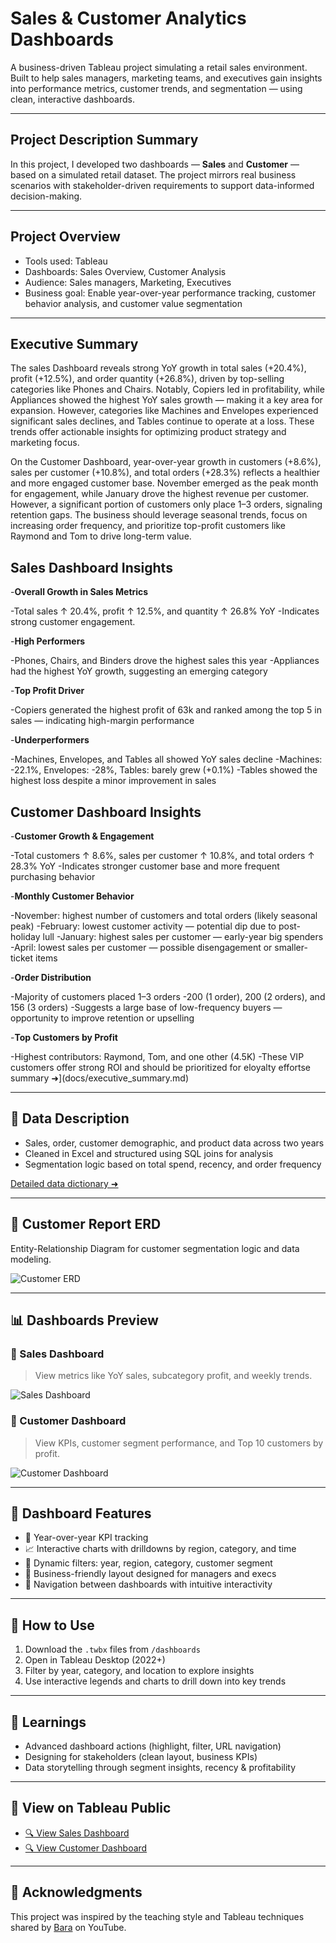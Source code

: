 #  Sales & Customer Analytics Dashboards

A business-driven Tableau project simulating a retail sales environment. Built to help sales managers, marketing teams, and executives gain insights into performance metrics, customer trends, and segmentation — using clean, interactive dashboards.

---

##  Project Description Summary

In this project, I developed two dashboards — **Sales** and **Customer** — based on a simulated retail dataset. The project mirrors real business scenarios with stakeholder-driven requirements to support data-informed decision-making.

---

##  Project Overview

-  Tools used: Tableau
-  Dashboards: Sales Overview, Customer Analysis
-  Audience: Sales managers, Marketing, Executives
-  Business goal: Enable year-over-year performance tracking, customer behavior analysis, and customer value segmentation

---

##  Executive Summary

The sales Dashboard reveals strong YoY growth in total sales (+20.4%), profit (+12.5%), and order quantity (+26.8%), driven by top-selling categories like Phones and Chairs. Notably, Copiers led in profitability, while Appliances showed the highest YoY sales growth — making it a key area for expansion. However, categories like Machines and Envelopes experienced significant sales declines, and Tables continue to operate at a loss. These trends offer actionable insights for optimizing product strategy and marketing focus.

On the Customer Dashboard, year-over-year growth in customers (+8.6%), sales per customer (+10.8%), and total orders (+28.3%) reflects a healthier and more engaged customer base. November emerged as the peak month for engagement, while January drove the highest revenue per customer. However, a significant portion of customers only place 1–3 orders, signaling retention gaps. The business should leverage seasonal trends, focus on increasing order frequency, and prioritize top-profit customers like Raymond and Tom to drive long-term value.





## Sales Dashboard Insights  
 -**Overall Growth in Sales Metrics**

-Total sales ↑ 20.4%, profit ↑ 12.5%, and quantity ↑ 26.8% YoY
-Indicates strong customer engagement. 

-**High Performers**

-Phones, Chairs, and Binders drove the highest sales this year
-Appliances had the highest YoY growth, suggesting an emerging category

-**Top Profit Driver**

-Copiers generated the highest profit of 63k  and ranked among the top 5 in sales — indicating high-margin performance

-**Underperformers**

-Machines, Envelopes, and Tables all showed YoY sales decline
-Machines: -22.1%, Envelopes: -28%, Tables: barely grew (+0.1%)
-Tables showed the highest loss despite a minor improvement in sales

## Customer Dashboard Insights 

-**Customer Growth & Engagement**

-Total customers ↑ 8.6%, sales per customer ↑ 10.8%, and total orders ↑ 28.3% YoY
-Indicates stronger customer base and more frequent purchasing behavior

-**Monthly Customer Behavior**

-November: highest number of customers and total orders (likely seasonal peak)
-February: lowest customer activity — potential dip due to post-holiday lull
-January: highest sales per customer — early-year big spenders
-April: lowest sales per customer — possible disengagement or smaller-ticket items

-**Order Distribution**

-Majority of customers placed 1–3 orders
-200 (1 order), 200 (2 orders), and 156 (3 orders)
-Suggests a large base of low-frequency buyers — opportunity to improve retention or upselling

-**Top Customers by Profit**

-Highest contributors: Raymond, Tom, and one other (4.5K)
-These VIP customers offer strong ROI and should be prioritized for  eloyalty effortse summary ➜](docs/executive_summary.md)

---

## 🧾 Data Description

- Sales, order, customer demographic, and product data across two years
- Cleaned in Excel and structured using SQL joins for analysis
- Segmentation logic based on total spend, recency, and order frequency

[Detailed data dictionary ➜](docs/data_description.md)

---

## 🧩 Customer Report ERD

Entity-Relationship Diagram for customer segmentation logic and data modeling.

![Customer ERD](docs/customer_report_erd.png)

---

## 📊 Dashboards Preview

### 🧾 Sales Dashboard
> View metrics like YoY sales, subcategory profit, and weekly trends.

![Sales Dashboard](images/sales_dashboard_preview.png)

### 👥 Customer Dashboard
> View KPIs, customer segment performance, and Top 10 customers by profit.

![Customer Dashboard](images/customer_dashboard_preview.png)

---

## 🚀 Dashboard Features

- 📆 Year-over-year KPI tracking
- 📈 Interactive charts with drilldowns by region, category, and time
- 🔀 Dynamic filters: year, region, category, customer segment
- 🧠 Business-friendly layout designed for managers and execs
- 🧭 Navigation between dashboards with intuitive interactivity

---

## 🔄 How to Use

1. Download the `.twbx` files from `/dashboards`
2. Open in Tableau Desktop (2022+)
3. Filter by year, category, and location to explore insights
4. Use interactive legends and charts to drill down into key trends

---

## 🧠 Learnings

- Advanced dashboard actions (highlight, filter, URL navigation)
- Designing for stakeholders (clean layout, business KPIs)
- Data storytelling through segment insights, recency & profitability

---

## 🔗 View on Tableau Public

- [🔍 View Sales Dashboard](https://public.tableau.com/profile/yourlink)
- [🔍 View Customer Dashboard](https://public.tableau.com/profile/yourlink)

---

## 🙏 Acknowledgments
This project was inspired by the teaching style and Tableau techniques shared by [Bara](https://www.youtube.com/@DataWithBaraa) on YouTube.

